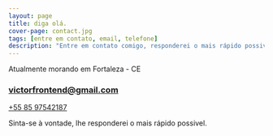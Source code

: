 ```yaml
---
layout: page
title: diga olá.
cover-page: contact.jpg
tags: [entre em contato, email, telefone]
description: "Entre em contato comigo, responderei o mais rápido possivel."
---
```


Atualmente morando em Fortaleza - CE

### [victorfrontend@gmail.com](mailto:victorfrontend@gmail.com)

[+55 85 97542187](tel:8597542187)

Sinta-se à vontade, lhe responderei o mais rápido possivel.

<a href="https://github.com/{{ site.social.username }}" class="social-button">
    <i class="icon-github-circled"></i>
</a>
<a href="https://t.me/{{ site.social.username }}" class="social-button">
    <i class="icon-telegram"></i>
</a>
<a href="https://twitter.com/{{ site.social.username }}" class="social-button">
    <i class="icon-twitter"></i>
</a>
<a href="https://www.instagram.com/{{ site.social.username }}" class="social-button">
    <i class="icon-instagram"></i>
</a>
<a href="https://www.facebook.com/{{ site.social.username }}" class="social-button">
    <i class="icon-facebook"></i>
</a>
<a href="https://plus.google.com/{{ site.social.google_plus }}" class="social-button">
    <i class="icon-gplus"></i>
</a>
<a href="http://www.last.fm/user/{{ site.social.username }}" class="social-button">
    <i class="icon-lastfm"></i>
</a>

